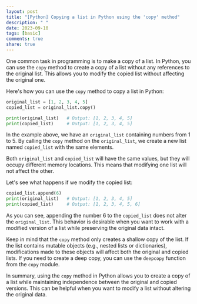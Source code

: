 ```yaml
---
layout: post
title: "[Python] Copying a list in Python using the 'copy' method"
description: " "
date: 2023-09-10
tags: [basic]
comments: true
share: true
---
```


One common task in programming is to make a copy of a list. In Python, you can use the `copy` method to create a copy of a list without any references to the original list. This allows you to modify the copied list without affecting the original one.

Here's how you can use the `copy` method to copy a list in Python:

```python
original_list = [1, 2, 3, 4, 5]
copied_list = original_list.copy()

print(original_list)   # Output: [1, 2, 3, 4, 5]
print(copied_list)     # Output: [1, 2, 3, 4, 5]
```

In the example above, we have an `original_list` containing numbers from 1 to 5. By calling the `copy` method on the `original_list`, we create a new list named `copied_list` with the same elements.

Both `original_list` and `copied_list` will have the same values, but they will occupy different memory locations. This means that modifying one list will not affect the other.

Let's see what happens if we modify the copied list:

```python
copied_list.append(6)
print(original_list)   # Output: [1, 2, 3, 4, 5]
print(copied_list)     # Output: [1, 2, 3, 4, 5, 6]
```

As you can see, appending the number 6 to the `copied_list` does not alter the `original_list`. This behavior is desirable when you want to work with a modified version of a list while preserving the original data intact.

Keep in mind that the `copy` method only creates a shallow copy of the list. If the list contains mutable objects (e.g., nested lists or dictionaries), modifications made to these objects will affect both the original and copied lists. If you need to create a deep copy, you can use the `deepcopy` function from the `copy` module.

In summary, using the `copy` method in Python allows you to create a copy of a list while maintaining independence between the original and copied versions. This can be helpful when you want to modify a list without altering the original data.